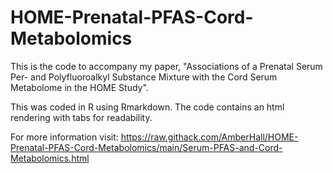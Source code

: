 # HOME-Prenatal-PFAS-Cord-Metabolomics

This is the code to accompany my paper, "Associations of a Prenatal Serum Per- and Polyfluoroalkyl Substance Mixture with the Cord Serum Metabolome in the HOME Study".

This was coded in R using Rmarkdown. The code contains an html rendering with tabs for readability.

For more information visit: https://raw.githack.com/AmberHall/HOME-Prenatal-PFAS-Cord-Metabolomics/main/Serum-PFAS-and-Cord-Metabolomics.html
